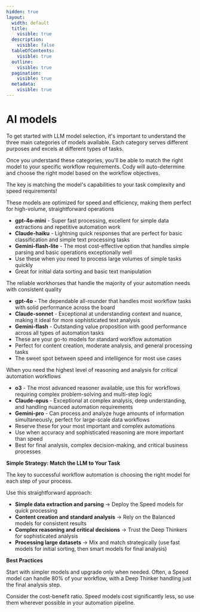 ```yaml
---
hidden: true
layout:
  width: default
  title:
    visible: true
  description:
    visible: false
  tableOfContents:
    visible: true
  outline:
    visible: true
  pagination:
    visible: true
  metadata:
    visible: true
---
```


# AI models

To get started with LLM model selection, it's important to understand the three main categories of models available. Each category serves different purposes and excels at different types of tasks.

Once you understand these categories, you'll be able to match the right model to your specific workflow requirements. Cody will auto-determine and choose the right model based on the workflow objectives.

The key is matching the model's capabilities to your task complexity and speed requirements!

These models are optimized for speed and efficiency, making them perfect for high-volume, straightforward operations

* **gpt-4o-mini** - Super fast processing, excellent for simple data extractions and repetitive automation work
* **Claude-haiku** - Lightning quick responses that are perfect for basic classification and simple text processing tasks
* **Gemini-flash-lite** - The most cost-effective option that handles simple parsing and basic operations exceptionally well
* Use these when you need to process large volumes of simple tasks quickly
* Great for initial data sorting and basic text manipulation

The reliable workhorses that handle the majority of your automation needs with consistent quality

* **gpt-4o** - The dependable all-rounder that handles most workflow tasks with solid performance across the board
* **Claude-sonnet** - Exceptional at understanding context and nuance, making it ideal for more sophisticated text analysis
* **Gemini-flash** - Outstanding value proposition with good performance across all types of automation tasks
* These are your go-to models for standard workflow automation
* Perfect for content creation, moderate analysis, and general processing tasks
* The sweet spot between speed and intelligence for most use cases

When you need the highest level of reasoning and analysis for critical automation workflows

* **o3** - The most advanced reasoner available, use this for workflows requiring complex problem-solving and multi-step logic
* **Claude-opus** - Exceptional at complex analysis, deep understanding, and handling nuanced automation requirements
* **Gemini-pro** - Can process and analyze huge amounts of information simultaneously, perfect for large-scale data workflows
* Reserve these for your most important and complex automations
* Use when accuracy and sophisticated reasoning are more important than speed
* Best for final analysis, complex decision-making, and critical business processes

**Simple Strategy: Match the LLM to Your Task**

The key to successful workflow automation is choosing the right model for each step of your process.

Use this straightforward approach:

* **Simple data extraction and parsing** → Deploy the Speed models for quick processing
* **Content creation and standard analysis** → Rely on the Balanced models for consistent results
* **Complex reasoning and critical decisions** → Trust the Deep Thinkers for sophisticated analysis
* **Processing large datasets** → Mix and match strategically (use fast models for initial sorting, then smart models for final analysis)

**Best Practices**

Start with simpler models and upgrade only when needed. Often, a Speed model can handle 80% of your workflow, with a Deep Thinker handling just the final analysis step.

Consider the cost-benefit ratio. Speed models cost significantly less, so use them wherever possible in your automation pipeline.
